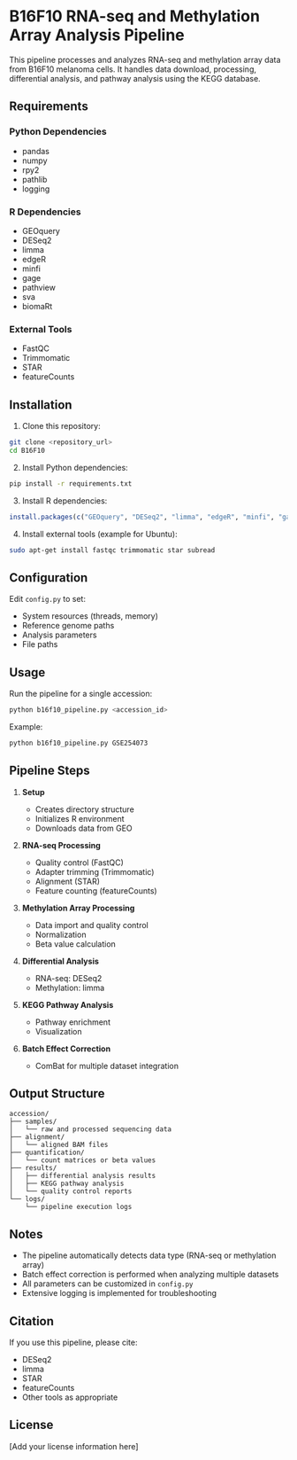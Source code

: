 # B16F10 RNA-seq and Methylation Array Analysis Pipeline

This pipeline processes and analyzes RNA-seq and methylation array data from B16F10 melanoma cells. It handles data download, processing, differential analysis, and pathway analysis using the KEGG database.

## Requirements

### Python Dependencies
- pandas
- numpy
- rpy2
- pathlib
- logging

### R Dependencies
- GEOquery
- DESeq2
- limma
- edgeR
- minfi
- gage
- pathview
- sva
- biomaRt

### External Tools
- FastQC
- Trimmomatic
- STAR
- featureCounts

## Installation

1. Clone this repository:
```bash
git clone <repository_url>
cd B16F10
```

2. Install Python dependencies:
```bash
pip install -r requirements.txt
```

3. Install R dependencies:
```R
install.packages(c("GEOquery", "DESeq2", "limma", "edgeR", "minfi", "gage", "pathview", "sva", "biomaRt"))
```

4. Install external tools (example for Ubuntu):
```bash
sudo apt-get install fastqc trimmomatic star subread
```

## Configuration

Edit `config.py` to set:
- System resources (threads, memory)
- Reference genome paths
- Analysis parameters
- File paths

## Usage

Run the pipeline for a single accession:
```bash
python b16f10_pipeline.py <accession_id>
```

Example:
```bash
python b16f10_pipeline.py GSE254073
```

## Pipeline Steps

1. **Setup**
   - Creates directory structure
   - Initializes R environment
   - Downloads data from GEO

2. **RNA-seq Processing**
   - Quality control (FastQC)
   - Adapter trimming (Trimmomatic)
   - Alignment (STAR)
   - Feature counting (featureCounts)

3. **Methylation Array Processing**
   - Data import and quality control
   - Normalization
   - Beta value calculation

4. **Differential Analysis**
   - RNA-seq: DESeq2
   - Methylation: limma

5. **KEGG Pathway Analysis**
   - Pathway enrichment
   - Visualization

6. **Batch Effect Correction**
   - ComBat for multiple dataset integration

## Output Structure

```
accession/
├── samples/
│   └── raw and processed sequencing data
├── alignment/
│   └── aligned BAM files
├── quantification/
│   └── count matrices or beta values
├── results/
│   ├── differential analysis results
│   ├── KEGG pathway analysis
│   └── quality control reports
└── logs/
    └── pipeline execution logs
```

## Notes

- The pipeline automatically detects data type (RNA-seq or methylation array)
- Batch effect correction is performed when analyzing multiple datasets
- All parameters can be customized in `config.py`
- Extensive logging is implemented for troubleshooting

## Citation

If you use this pipeline, please cite:
- DESeq2
- limma
- STAR
- featureCounts
- Other tools as appropriate

## License

[Add your license information here] 